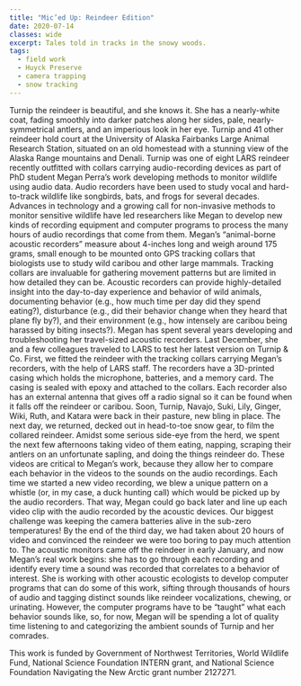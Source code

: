 ```yaml
---
title: "Mic’ed Up: Reindeer Edition"
date: 2020-07-14
classes: wide
excerpt: Tales told in tracks in the snowy woods. 
tags:
  - field work
  - Huyck Preserve
  - camera trapping
  - snow tracking
---
```


Turnip the reindeer is beautiful, and she knows it. She has a nearly-white coat, fading smoothly into darker patches along her sides, pale, nearly-symmetrical antlers, and an imperious look in her eye. Turnip and 41 other reindeer hold court at the University of Alaska Fairbanks Large Animal Research Station, situated on an old homestead with a stunning view of the Alaska Range mountains and Denali. Turnip was one of eight LARS reindeer recently outfitted with collars carrying audio-recording devices as part of PhD student Megan Perra’s work developing methods to monitor wildlife using audio data.
Audio recorders have been used to study vocal and hard-to-track wildlife like songbirds, bats, and frogs for several decades. Advances in technology and a growing call for non-invasive methods to monitor sensitive wildlife have led researchers like Megan to develop new kinds of recording equipment and computer programs to process the many hours of audio recordings that come from them. Megan’s “animal-borne acoustic recorders” measure about 4-inches long and weigh around 175 grams, small enough to be mounted onto GPS tracking collars that biologists use to study wild caribou and other large mammals. Tracking collars are invaluable for gathering movement patterns but are limited in how detailed they can be. Acoustic recorders can provide highly-detailed insight into the day-to-day experience and behavior of wild animals, documenting behavior (e.g., how much time per day did they spend eating?), disturbance (e.g., did their behavior change when they heard that plane fly by?), and their environment (e.g., how intensely are caribou being harassed by biting insects?).
Megan has spent several years developing and troubleshooting her travel-sized acoustic recorders. Last December, she and a few colleagues traveled to LARS to test her latest version on Turnip & Co. First, we fitted the reindeer with the tracking collars carrying Megan’s recorders, with the help of LARS staff. The recorders have a 3D-printed casing which holds the microphone, batteries, and a memory card. The casing is sealed with epoxy and attached to the collars. Each recorder also has an external antenna that gives off a radio signal so it can be found when it falls off the reindeer or caribou. Soon, Turnip, Navajo, Suki, Lily, Ginger, Wiki, Ruth, and Katara were back in their pasture, new bling in place.
The next day, we returned, decked out in head-to-toe snow gear, to film the collared reindeer. Amidst some serious side-eye from the herd, we spent the next few afternoons taking video of them eating, napping, scraping their antlers on an unfortunate sapling, and doing the things reindeer do. These videos are critical to Megan’s work, because they allow her to compare each behavior in the videos to the sounds on the audio recordings. Each time we started a new video recording, we blew a unique pattern on a whistle (or, in my case, a duck hunting call) which would be picked up by the audio recorders. That way, Megan could go back later and line up each video clip with the audio recorded by the acoustic devices. Our biggest challenge was keeping the camera batteries alive in the sub-zero temperatures! By the end of the third day, we had taken about 20 hours of video and convinced the reindeer we were too boring to pay much attention to.
The acoustic monitors came off the reindeer in early January, and now Megan’s real work begins: she has to go through each recording and identify every time a sound was recorded that correlates to a behavior of interest. She is working with other acoustic ecologists to develop computer programs that can do some of this work, sifting through thousands of hours of audio and tagging distinct sounds like reindeer vocalizations, chewing, or urinating. However, the computer programs have to be “taught” what each behavior sounds like, so, for now, Megan will be spending a lot of quality time listening to and categorizing the ambient sounds of Turnip and her comrades.

This work is funded by Government of Northwest Territories, World Wildlife Fund, National Science Foundation INTERN grant, and National Science Foundation Navigating the New Arctic grant number 2127271.

